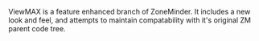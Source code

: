 ViewMAX is a feature enhanced branch of ZoneMinder. It includes a new look and feel, and attempts to maintain compatability with it's original ZM parent code tree.

